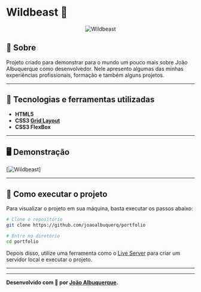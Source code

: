 # Wildbeast 🐺
<p align="center">
<img src="https://i.imgur.com/Got9cY4.png" alt="Wildbeast" title="Wildbeast">
</p>

## 📖 Sobre   
Projeto criado para demonstrar para o mundo um pouco mais sobre João Albuquerque como desenvolvedor. Nele apresento algumas das minhas experiências profissionais, formação e também alguns projetos. 

---

## 🚀 Tecnologias e ferramentas utilizadas
- **HTML5**
- **CSS3 [Grid Layout](https://developer.mozilla.org/pt-BR/docs/Web/CSS/CSS_Grid_Layout/Basic_Concepts_of_Grid_Layout)** 
- **CSS3 FlexBox**


---

## 🖥️ Demonstração
[![Wildbeast](https://i.imgur.com/upmH0Dd.png "Clique para acessar o projeto")]  



---

## 🔧 Como executar o projeto

Para visualizar o projeto em sua máquina, basta executar os passos abaixo:

```bash
# Clone o repositório
git clone https://github.com/joaoalbuquerq/portfolio

# Entre no diretório
cd portfolio
```
Depois disso, utilize uma ferramenta como o [Live Server](https://marketplace.visualstudio.com/items?itemName=ritwickdey.LiveServer) para criar um servidor local e executar o projeto.

---

---
**Desenvolvido com 💜 por [João Albuquerque](https://github.com/joaoalbuquerq/).**
